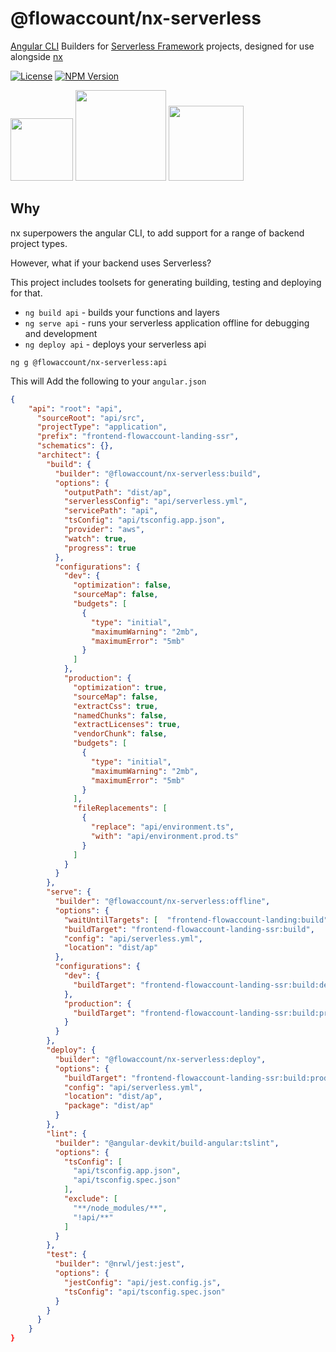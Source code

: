 # @flowaccount/nx-serverless

[Angular CLI](https://cli.angular.io) Builders for [Serverless Framework](https://serverless.com/cli/) projects,
designed for use alongside [nx](https://nx.dev)

<div align="left">

[![License](https://img.shields.io/npm/l/@flowaccount/nx-serverless.svg?style=flat-square)]()
[![NPM Version](https://badge.fury.io/js/%40flowaccount%2Fnx.svg)](https://www.npmjs.com/@flowaccount/nx-serverless)

</div>

<p float="left">
<img src="https://raw.githubusercontent.com/nrwl/nx/master/nx-logo.png" height="100">
<img src="https://miro.medium.com/max/900/1*dSqXPEWnNgUhEmCrjxRI4Q.png" height="145">
<img src="https://user-images.githubusercontent.com/2752551/30405068-a7733b34-989e-11e7-8f66-7badaf1373ed.png" height="120">
</p>


## Why

nx superpowers the angular CLI, to add support for a range of backend project types.

However, what if your backend uses Serverless?

This project includes toolsets for generating building, testing and deploying for that.

-   ```ng build api``` - builds your functions and layers
-   ```ng serve api``` - runs your serverless application offline for debugging and development
-   ```ng deploy api``` - deploys your serverless api

```
ng g @flowaccount/nx-serverless:api
```
This will Add the following to your `angular.json`

```json
{
    "api": "root": "api",
      "sourceRoot": "api/src",
      "projectType": "application",
      "prefix": "frontend-flowaccount-landing-ssr",
      "schematics": {},
      "architect": {
        "build": {
          "builder": "@flowaccount/nx-serverless:build",
          "options": {
            "outputPath": "dist/ap",
            "serverlessConfig": "api/serverless.yml",
            "servicePath": "api",
            "tsConfig": "api/tsconfig.app.json",
            "provider": "aws",
            "watch": true,
            "progress": true
          },
          "configurations": {
            "dev": {
              "optimization": false,
              "sourceMap": false,
              "budgets": [
                {
                  "type": "initial",
                  "maximumWarning": "2mb",
                  "maximumError": "5mb"
                }
              ]
            },
            "production": {
              "optimization": true,
              "sourceMap": false,
              "extractCss": true,
              "namedChunks": false,
              "extractLicenses": true,
              "vendorChunk": false,
              "budgets": [
                {
                  "type": "initial",
                  "maximumWarning": "2mb",
                  "maximumError": "5mb"
                }
              ],
              "fileReplacements": [
                {
                  "replace": "api/environment.ts",
                  "with": "api/environment.prod.ts"
                }
              ]
            }
          }
        },
        "serve": {
          "builder": "@flowaccount/nx-serverless:offline",
          "options": {
            "waitUntilTargets": [  "frontend-flowaccount-landing:build", "frontend-flowaccount-landing:server"],
            "buildTarget": "frontend-flowaccount-landing-ssr:build",
            "config": "api/serverless.yml",
            "location": "dist/ap"
          },
          "configurations": {
            "dev": {
              "buildTarget": "frontend-flowaccount-landing-ssr:build:dev"
            },
            "production": {
              "buildTarget": "frontend-flowaccount-landing-ssr:build:production"
            }
          }
        },
        "deploy": {
          "builder": "@flowaccount/nx-serverless:deploy",
          "options": {
            "buildTarget": "frontend-flowaccount-landing-ssr:build:production",
            "config": "api/serverless.yml",
            "location": "dist/ap",
            "package": "dist/ap"
          }
        },
        "lint": {
          "builder": "@angular-devkit/build-angular:tslint",
          "options": {
            "tsConfig": [
              "api/tsconfig.app.json",
              "api/tsconfig.spec.json"
            ],
            "exclude": [
              "**/node_modules/**",
              "!api/**"
            ]
          }
        },
        "test": {
          "builder": "@nrwl/jest:jest",
          "options": {
            "jestConfig": "api/jest.config.js",
            "tsConfig": "api/tsconfig.spec.json"
          }
        }
      }
    }
}
```

